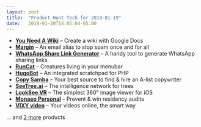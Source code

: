 ```yaml
---
layout: post
title:  "Product Hunt Tech for 2019-01-19"
date:   2019-01-20T14:05:04-05:00
---
```


* **[You Need A Wiki](https://www.producthunt.com/posts/you-need-a-wiki?utm_campaign=producthunt-api&utm_medium=api&utm_source=Application%3A+Daily+Digest+RSS+%28ID%3A+3202%29)** – Create a wiki with Google Docs
* **[Margin](https://www.producthunt.com/posts/margin?utm_campaign=producthunt-api&utm_medium=api&utm_source=Application%3A+Daily+Digest+RSS+%28ID%3A+3202%29)** – An email alias to stop spam once and for all
* **[WhatsApp Share Link Generator](https://www.producthunt.com/posts/whatsapp-share-link-generator?utm_campaign=producthunt-api&utm_medium=api&utm_source=Application%3A+Daily+Digest+RSS+%28ID%3A+3202%29)** – A handy tool to generate WhatsApp sharing links.
* **[RunCat](https://www.producthunt.com/posts/runcat?utm_campaign=producthunt-api&utm_medium=api&utm_source=Application%3A+Daily+Digest+RSS+%28ID%3A+3202%29)** – Creatures living in your menubar
* **[HugoBot](https://www.producthunt.com/posts/hugobot?utm_campaign=producthunt-api&utm_medium=api&utm_source=Application%3A+Daily+Digest+RSS+%28ID%3A+3202%29)** – An integrated scratchpad for PHP
* **[Copy Samba](https://www.producthunt.com/posts/copy-samba?utm_campaign=producthunt-api&utm_medium=api&utm_source=Application%3A+Daily+Digest+RSS+%28ID%3A+3202%29)** – Your best source to find & hire an A-list copywriter
* **[SeeTree.ai](https://www.producthunt.com/posts/seetree-ai?utm_campaign=producthunt-api&utm_medium=api&utm_source=Application%3A+Daily+Digest+RSS+%28ID%3A+3202%29)** – The intelligence network for trees
* **[LookSee VR](https://www.producthunt.com/posts/looksee-vr?utm_campaign=producthunt-api&utm_medium=api&utm_source=Application%3A+Daily+Digest+RSS+%28ID%3A+3202%29)** – The simplest 360° image viewer for iOS
* **[Monaeo Personal](https://www.producthunt.com/posts/monaeo-personal?utm_campaign=producthunt-api&utm_medium=api&utm_source=Application%3A+Daily+Digest+RSS+%28ID%3A+3202%29)** – Prevent & win residency audits
* **[VIXY video](https://www.producthunt.com/posts/vixy-video?utm_campaign=producthunt-api&utm_medium=api&utm_source=Application%3A+Daily+Digest+RSS+%28ID%3A+3202%29)** – Your videos online, the smart way

… and [2 more](https://www.producthunt.com/tech) products